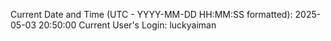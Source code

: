 Current Date and Time (UTC - YYYY-MM-DD HH:MM:SS formatted): 2025-05-03 20:50:00
Current User's Login: luckyaiman

